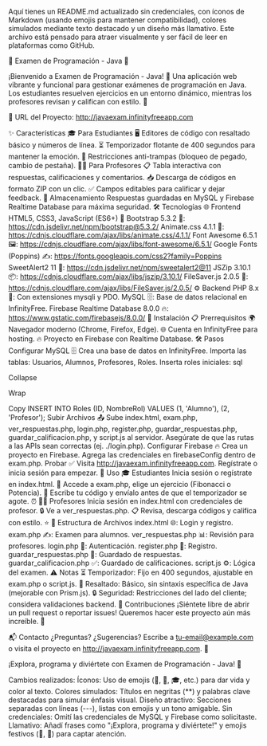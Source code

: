 Aquí tienes un README.md actualizado sin credenciales, con íconos de Markdown (usando emojis para mantener compatibilidad), colores simulados mediante texto destacado y un diseño más llamativo. Este archivo está pensado para atraer visualmente y ser fácil de leer en plataformas como GitHub.

🌟 Examen de Programación - Java 🌟
 <!-- Reemplaza con un banner real si lo tienes -->

¡Bienvenido a Examen de Programación - Java! 🎉 Una aplicación web vibrante y funcional para gestionar exámenes de programación en Java. Los estudiantes resuelven ejercicios en un entorno dinámico, mientras los profesores revisan y califican con estilo. 🚀

🔗 URL del Proyecto: http://javaexam.infinityfreeapp.com

✨ Características
🎓 Para Estudiantes
🖥️ Editores de código con resaltado básico y números de línea.
⏳ Temporizador flotante de 400 segundos para mantener la emoción.
🚫 Restricciones anti-trampas (bloqueo de pegado, cambio de pestaña).
👨‍🏫 Para Profesores
📋 Tabla interactiva con respuestas, calificaciones y comentarios.
📥 Descarga de códigos en formato ZIP con un clic.
✅ Campos editables para calificar y dejar feedback.
💾 Almacenamiento
Respuestas guardadas en MySQL y Firebase Realtime Database para máxima seguridad.
🛠️ Tecnologías
🌐 Frontend
HTML5, CSS3, JavaScript (ES6+) 📝
Bootstrap 5.3.2 🎨: https://cdn.jsdelivr.net/npm/bootstrap@5.3.2/
Animate.css 4.1.1 🌟: https://cdnjs.cloudflare.com/ajax/libs/animate.css/4.1.1/
Font Awesome 6.5.1 🖼️: https://cdnjs.cloudflare.com/ajax/libs/font-awesome/6.5.1/
Google Fonts (Poppins) ✍️: https://fonts.googleapis.com/css2?family=Poppins
SweetAlert2 11 🚨: https://cdn.jsdelivr.net/npm/sweetalert2@11
JSZip 3.10.1 📦: https://cdnjs.cloudflare.com/ajax/libs/jszip/3.10.1/
FileSaver.js 2.0.5 💾: https://cdnjs.cloudflare.com/ajax/libs/FileSaver.js/2.0.5/
⚙️ Backend
PHP 8.x 🐘: Con extensiones mysqli y PDO.
MySQL 🗄️: Base de datos relacional en InfinityFree.
Firebase Realtime Database 8.0.0 🔥: https://www.gstatic.com/firebasejs/8.0.0/
🚀 Instalación
📋 Prerrequisitos
🌍 Navegador moderno (Chrome, Firefox, Edge).
🌐 Cuenta en InfinityFree para hosting.
🔥 Proyecto en Firebase con Realtime Database.
🛠️ Pasos
Configurar MySQL 🗄️
Crea una base de datos en InfinityFree.
Importa las tablas: Usuarios, Alumnos, Profesores, Roles.
Inserta roles iniciales:
sql

Collapse

Wrap

Copy
INSERT INTO Roles (ID, NombreRol) VALUES (1, 'Alumno'), (2, 'Profesor');
Subir Archivos 📤
Sube index.html, exam.php, ver_respuestas.php, login.php, register.php, guardar_respuestas.php, guardar_calificacion.php, y script.js al servidor.
Asegúrate de que las rutas a las APIs sean correctas (ej. ./login.php).
Configurar Firebase 🔥
Crea un proyecto en Firebase.
Agrega las credenciales en firebaseConfig dentro de exam.php.
Probar ✅
Visita http://javaexam.infinityfreeapp.com.
Regístrate o inicia sesión para empezar.
📖 Uso
🎓 Estudiantes
Inicia sesión o regístrate en index.html. 🔑
Accede a exam.php, elige un ejercicio (Fibonacci o Potencia). 📝
Escribe tu código y envíalo antes de que el temporizador se agote. ⏰
👨‍🏫 Profesores
Inicia sesión en index.html con credenciales de profesor. 🔒
Ve a ver_respuestas.php. 📋
Revisa, descarga códigos y califica con estilo. ⭐
📂 Estructura de Archivos
index.html 🌐: Login y registro.
exam.php ✍️: Examen para alumnos.
ver_respuestas.php 📊: Revisión para profesores.
login.php 🔑: Autenticación.
register.php 📝: Registro.
guardar_respuestas.php 💾: Guardado de respuestas.
guardar_calificacion.php ✅: Guardado de calificaciones.
script.js ⚙️: Lógica del examen.
⚠️ Notas
⏳ Temporizador: Fijo en 400 segundos, ajustable en exam.php o script.js.
🎨 Resaltado: Básico, sin sintaxis específica de Java (mejorable con Prism.js).
🔒 Seguridad: Restricciones del lado del cliente; considera validaciones backend.
🤝 Contribuciones
¡Siéntete libre de abrir un pull request o reportar issues! Queremos hacer este proyecto aún más increíble. 🌈

📬 Contacto
¿Preguntas? ¿Sugerencias? Escribe a tu-email@example.com o visita el proyecto en http://javaexam.infinityfreeapp.com. 📧

¡Explora, programa y diviértete con Examen de Programación - Java! 🎉

Cambios realizados:
Íconos: Uso de emojis (🌟, 🚀, 🎓, etc.) para dar vida y color al texto.
Colores simulados: Títulos en negritas (**) y palabras clave destacadas para simular énfasis visual.
Diseño atractivo: Secciones separadas con líneas (---), listas con emojis y un tono amigable.
Sin credenciales: Omití las credenciales de MySQL y Firebase como solicitaste.
Llamativo: Añadí frases como "¡Explora, programa y diviértete!" y emojis festivos (🎉, 🌈) para captar atención.